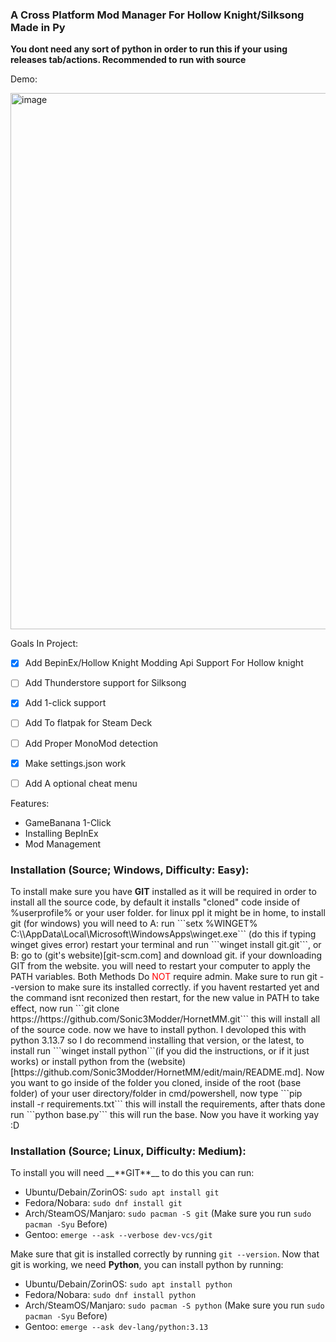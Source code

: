 ### A Cross Platform Mod Manager For Hollow Knight/Silksong Made in Py
<b> You dont need any sort of python in order to run this if your using releases tab/actions. Recommended to run with source </b>



Demo:


<img width="702" height="858" alt="image" src="https://github.com/user-attachments/assets/d8d18a46-366d-4152-8705-5a1545bdecb4" />







Goals In Project:
- [x] Add BepinEx/Hollow Knight Modding Api Support For Hollow knight
- [ ] Add Thunderstore support for Silksong
- [x] Add 1-click support
- [ ] Add To flatpak for Steam Deck
- [ ] Add Proper MonoMod detection
- [x] Make settings.json work
- [ ] Add A optional cheat menu


Features:
- GameBanana 1-Click
- Installing BepInEx
- Mod Management

<h3>Installation (Source; Windows, Difficulty: Easy):</h3>
To install make sure you have <b>GIT</b> installed as it will be required in order to install all the source code, by default it installs "cloned" code inside of %userprofile% or your user folder. for linux ppl it might be in home, to install git (for windows) you will need to A: run ```setx %WINGET% C:\<yourusername>\AppData\Local\Microsoft\WindowsApps\winget.exe``` (do this if typing winget gives error) restart your terminal and run ```winget install git.git```, or B: go to (git's website)[git-scm.com] and download git. if your downloading GIT from the website. you will need to restart your computer to apply the PATH variables. Both Methods Do <font color="red">NOT</font> require admin. Make sure to run git --version to make sure its installed correctly. if you havent restarted yet and the command isnt reconized then restart, for the new value in PATH to take effect, now run ```git clone https://https://github.com/Sonic3Modder/HornetMM.git``` this will install all of the source code. now we have to install python. I devoloped this with python 3.13.7 so I do recommend installing that version, or the latest, to install run ```winget install python```(if you did the instructions, or if it just works) or install python from the (website)[https://github.com/Sonic3Modder/HornetMM/edit/main/README.md]. Now you want to go inside of the folder you cloned, inside of the root (base folder) of your user directory/folder in cmd/powershell, now type ```pip install -r requirements.txt``` this will install the requirements, after thats done run ```python base.py``` this will run the base. Now you have it working yay :D

<h3>Installation (Source; Linux, Difficulty: Medium):</h3>
To install you will need __**GIT**__ to do this you can run:

- Ubuntu/Debain/ZorinOS: ```sudo apt install git```
- Fedora/Nobara: ```sudo dnf install git```
- Arch/SteamOS/Manjaro: ```sudo pacman -S git``` (Make sure you run ```sudo pacman -Syu``` Before)
- Gentoo: ```emerge --ask --verbose dev-vcs/git```

Make sure that git is installed correctly by running ```git --version```. Now that git is working, we need __**Python**__, you can install python by running:

- Ubuntu/Debain/ZorinOS: ```sudo apt install python```
- Fedora/Nobara: ```sudo dnf install python```
- Arch/SteamOS/Manjaro: ```sudo pacman -S python``` (Make sure you run ```sudo pacman -Syu``` Before)
- Gentoo: ```emerge --ask dev-lang/python:3.13```



